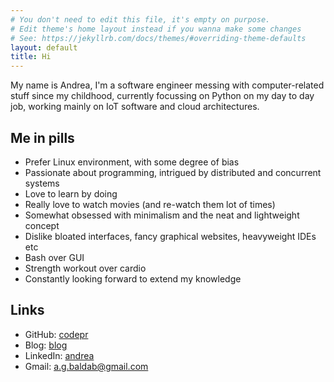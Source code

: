 ```yaml
---
# You don't need to edit this file, it's empty on purpose.
# Edit theme's home layout instead if you wanna make some changes
# See: https://jekyllrb.com/docs/themes/#overriding-theme-defaults
layout: default
title: Hi
---
```


<!-- <div style="text-align: center"><img src="{{site.url}}{{site.baseurl}}/assets/images/rounded-portrait.png" width="35%"></div> -->

<!-- ## Hi -->

My name is Andrea, I'm a software engineer messing with computer-related stuff
since my childhood, currently focussing on Python on my day to day job, working
mainly on IoT software and cloud architectures.

## Me in pills

- Prefer Linux environment, with some degree of bias
- Passionate about programming, intrigued by distributed and concurrent systems
- Love to learn by doing
- Really love to watch movies (and re-watch them lot of times)
- Somewhat obsessed with minimalism and the neat and lightweight concept
- Dislike bloated interfaces, fancy graphical websites, heavyweight IDEs etc
- Bash over GUI
- Strength workout over cardio
- Constantly looking forward to extend my knowledge

## Links

- GitHub: [codepr](https://github.com/codepr)
- Blog: [blog]({{site.url}}{{site.baseurl}}/blog)
- LinkedIn: [andrea](https://www.linkedin.com/in/andrea-giacomo-baldan-000776aa)
- Gmail: [a.g.baldab@gmail.com](mailto:a.g.baldan@gmail.com)

<!-- {% for post in site.posts %} -->
<!--   <div id="post-short"> -->
<!--     <a href="{{site.url}}{{site.baseurl}}{{post.url}}"> -->
<!--       <h3>{{post.title}}</h3> -->
<!--     </a> -->
<!--     <i>posted on {{ post.date | date: "%-d %b %Y" }}</i> -->
<!--     <p> -->
<!--       {% if post.excerpt %} -->
<!--         {{ post.excerpt }} -->
<!--       {% else %} -->
<!--         {{ post.content }} -->
<!--       {% endif %} -->
<!--     </p> -->
<!--   </div> -->
<!-- {% endfor %} -->
